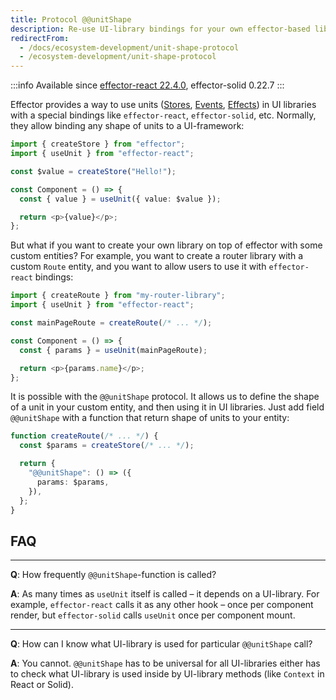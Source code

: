 ```yaml
---
title: Protocol @@unitShape
description: Re-use UI-library bindings for your own effector-based libraries
redirectFrom:
  - /docs/ecosystem-development/unit-shape-protocol
  - /ecosystem-development/unit-shape-protocol
---
```


:::info
Available since [effector-react 22.4.0](https://changelog.effector.dev/#effector-react-22-4-0), effector-solid 0.22.7
:::

Effector provides a way to use units ([Stores](/en/api/effector/Store), [Events](/en/api/effector/Event), [Effects](/en/api/effector/Effect)) in UI libraries with a special bindings like `effector-react`, `effector-solid`, etc. Normally, they allow binding any shape of units to a UI-framework:

```ts
import { createStore } from "effector";
import { useUnit } from "effector-react";

const $value = createStore("Hello!");

const Component = () => {
  const { value } = useUnit({ value: $value });

  return <p>{value}</p>;
};
```

But what if you want to create your own library on top of effector with some custom entities? For example, you want to create a router library with a custom `Route` entity, and you want to allow users to use it with `effector-react` bindings:

```ts
import { createRoute } from "my-router-library";
import { useUnit } from "effector-react";

const mainPageRoute = createRoute(/* ... */);

const Component = () => {
  const { params } = useUnit(mainPageRoute);

  return <p>{params.name}</p>;
};
```

It is possible with the `@@unitShape` protocol. It allows us to define the shape of a unit in your custom entity, and then using it in UI libraries. Just add field `@@unitShape` with a function that return shape of units to your entity:

```ts
function createRoute(/* ... */) {
  const $params = createStore(/* ... */);

  return {
    "@@unitShape": () => ({
      params: $params,
    }),
  };
}
```

## FAQ

---

**Q**: How frequently `@@unitShape`-function is called?

**A**: As many times as `useUnit` itself is called – it depends on a UI-library. For example, `effector-react` calls it as any other hook – once per component render, but `effector-solid` calls `useUnit` once per component mount.

---

**Q**: How can I know what UI-library is used for particular `@@unitShape` call?

**A**: You cannot. `@@unitShape` has to be universal for all UI-libraries either has to check what UI-library is used inside by UI-library methods (like `Context` in React or Solid).

